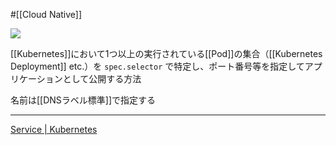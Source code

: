 #[[Cloud Native]]

![](https://github.com/kubernetes/community/raw/master/icons/png/resources/labeled/svc-128.png)

[[Kubernetes]]において1つ以上の実行されている[[Pod]]の集合（[[Kubernetes Deployment]] etc.）を `spec.selector` で特定し、ポート番号等を指定してアプリケーションとして公開する方法

名前は[[DNSラベル標準]]で指定する

---

[Service | Kubernetes](https://kubernetes.io/ja/docs/concepts/services-networking/service/)